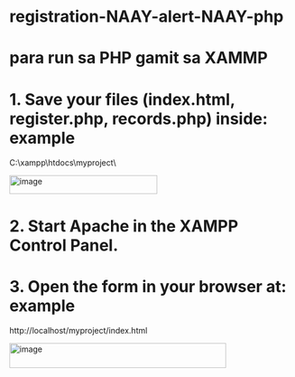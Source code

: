 # registration-NAAY-alert-NAAY-php

# para run sa PHP gamit sa XAMMP 

# 1. Save your files (index.html, register.php, records.php) inside: example
C:\xampp\htdocs\myproject\

<img width="262" height="33" alt="image" src="https://github.com/user-attachments/assets/c09fe4cf-f376-4c44-81a0-594a565129cc" />

# 2. Start Apache in the XAMPP Control Panel.
# 3. Open the form in your browser at: example
http://localhost/myproject/index.html

<img width="384" height="44" alt="image" src="https://github.com/user-attachments/assets/4eeb89b7-171d-4800-967c-46e48d107d3b" />



